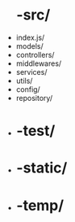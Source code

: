 <ul><h1>-src/</h1>
      <li>index.js/</li>
      <li>models/</li>
      <li>controllers/</li>
      <li>middlewares/</li>
      <li>services/</li>
      <li>utils/</li>
      <li>config/</li>
      <li>repository/</li>
</ul>
<ul>
      <li><h1>-test/</h1></li>
      <li><h1>-static/</h1></li>
      <li><h1>-temp/</h1></li>
</ul>
